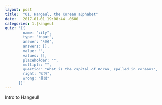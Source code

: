 ```yaml
---
layout: post
title:  "01. Hangeul, the Korean alphabet"
date:   2017-01-01 19:08:44 -0600
categories: 1.|Hangeul
quiz: '[{
        name: "city",
        type: "input",
        answer: "서울",
        answers: [],
        value: "",
        values: [],
        placeholder: "",
        multiple: "",
        question: "What is the capital of Korea, spelled in Korean?",
        right: "맞아",
        wrong: "들림"
      }]'
---
```


Intro to Hangeul!
